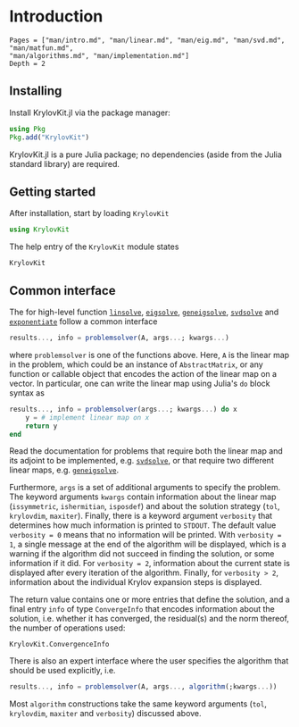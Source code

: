 # Introduction

```@contents
Pages = ["man/intro.md", "man/linear.md", "man/eig.md", "man/svd.md", "man/matfun.md",
"man/algorithms.md", "man/implementation.md"]
Depth = 2
```

## Installing

Install KrylovKit.jl via the package manager:
```julia
using Pkg
Pkg.add("KrylovKit")
```

KrylovKit.jl is a pure Julia package; no dependencies (aside from the Julia standard
library) are required.

## Getting started

After installation, start by loading `KrylovKit`

```julia
using KrylovKit
```
The help entry of the `KrylovKit` module states
```@docs
KrylovKit
```

## Common interface

The for high-level function [`linsolve`](@ref), [`eigsolve`](@ref), [`geneigsolve`](@ref),
[`svdsolve`](@ref) and [`exponentiate`](@ref) follow a common interface
```julia
results..., info = problemsolver(A, args...; kwargs...)
```
where `problemsolver` is one of the functions above. Here, `A` is the linear map in the
problem, which could be an instance of `AbstractMatrix`, or any function or callable object
that encodes the action of the linear map on a vector. In particular, one can write the
linear map using Julia's `do` block syntax as
```julia
results..., info = problemsolver(args...; kwargs...) do x
    y = # implement linear map on x
    return y
end
```
Read the documentation for problems that require both the linear map and its adjoint to be
implemented, e.g. [`svdsolve`](@ref), or that require two different linear maps, e.g.
[`geneigsolve`](@ref).

Furthermore, `args` is a set of additional arguments to specify the problem. The keyword
arguments `kwargs` contain information about the linear map (`issymmetric`, `ishermitian`,
`isposdef`) and about the solution strategy (`tol`, `krylovdim`, `maxiter`). Finally, there
is a keyword argument `verbosity` that determines how much information is printed to
`STDOUT`. The default value `verbosity = 0` means that no information will be printed. With
`verbosity = 1`, a single message at the end of the algorithm will be displayed, which is a
warning if the algorithm did not succeed in finding the solution, or some information if it
did. For `verbosity = 2`, information about the current state is displayed after every
iteration of the algorithm. Finally, for `verbosity > 2`, information about the individual Krylov expansion steps is displayed.

The return value contains one or more entries that define the solution, and a final
entry `info` of type `ConvergeInfo` that encodes information about the solution, i.e.
whether it has converged, the residual(s) and the norm thereof, the number of operations
used:
```@docs
KrylovKit.ConvergenceInfo
```

There is also an expert interface where the user specifies the algorithm that should be used
explicitly, i.e.
```julia
results..., info = problemsolver(A, args..., algorithm(;kwargs...))
```
Most `algorithm` constructions take the same keyword arguments (`tol`, `krylovdim`,
`maxiter` and `verbosity`) discussed above.
